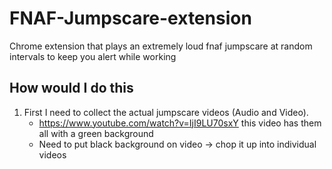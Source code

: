 # FNAF-Jumpscare-extension
Chrome extension that plays an extremely loud fnaf jumpscare at random intervals to keep you alert while working

## How would I do this
1. First I need to collect the actual jumpscare videos (Audio and Video).
    - https://www.youtube.com/watch?v=IjI9LU70sxY this video has them all with a green background
    - Need to put black background on video -> chop it up into individual videos